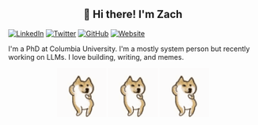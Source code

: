 <h2 align="center">👋 Hi there! I'm Zach</h2>


[![LinkedIn](https://img.shields.io/badge/-LinkedIn-0077B5?style=flat-square&logo=linkedin&logoColor=white)](https://www.linkedin.com/in/zachary-h-23aa37172/)
[![Twitter](https://img.shields.io/badge/-Twitter-1DA1F2?style=flat-square&logo=twitter&logoColor=white)](https://x.com/ZacharyHuang12)
[![GitHub](https://img.shields.io/badge/-GitHub-181717?style=flat-square&logo=github&logoColor=white)](https://github.com/zachary62)
[![Website](https://img.shields.io/badge/-Website-47CCCC?style=flat-square&logo=Google-Chrome&logoColor=white)](https://zachary62.github.io/zach_public_material/)

I'm a PhD at Columbia University. I'm a mostly system person but recently working on LLMs. I love building, writing, and memes.

<p align="center">
  <img src="./images/doggo-doge.gif" alt="Doggo 1" width="100" />
  <img src="./images/doggo-doge.gif" alt="Doggo 2" width="100" />
  <img src="./images/doggo-doge.gif" alt="Doggo 3" width="100" />
</p>